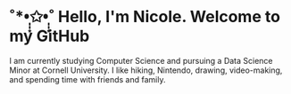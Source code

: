 
<br>

# ˚*•̩̩͙✩•̩̩͙˚ Hello, I'm Nicole. Welcome to my GitHub

I am currently studying Computer Science and pursuing a Data Science Minor at Cornell University. 
I like hiking, Nintendo, drawing, video-making, and spending time with friends and family.


<!---
## ▼ About me
----------------

# ▼ Skills

### Languages 

Python (Prefect.IO, pandas, numpy, matplotlib, seaborne, shiny), SQL, Java, HTML/CSS

### Tools 

SQL Server, Git
--->

<!---
nlin0/nlin0 is a ✨ special ✨ repository because its `README.md` (this file) appears on your GitHub profile.
You can click the Preview link to take a look at your changes.
--->
